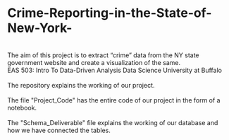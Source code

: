 # Crime-Reporting-in-the-State-of-New-York-
<br> The aim of this project is to extract “crime” data from the NY state government website and create a visualization of the same. </br>
EAS 503: Intro To Data-Driven Analysis Data Science University at Buffalo </br>
<br> The repository explains the working of our project. </br>
<br> The file "Project_Code" has the entire code of our project in the form of a notebook.</br>
<br> The "Schema_Deliverable" file explains the working of our database and how we have connected the tables. </br>




